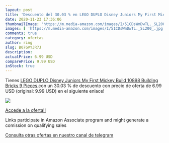 ```yaml
---
layout: post
title: 'Descuento del 30.03 % en LEGO DUPLO Disney Juniors My First Micke'
date: 2020-11-23 17:36:06
thumbnailImage: 'https://m.media-amazon.com/images/I/51CDsWmDwTL._SL200_.jpg'
images: [ 'https://m.media-amazon.com/images/I/51CDsWmDwTL._SL200_.jpg' ]
comments: true
category: ofertas
author: ring
slug: B07GVYJR7J
description:
actualPrice: 6.99 USD
comparePrice: 9.99 USD
inStock: true
---
```


Tienes [LEGO DUPLO Disney Juniors My First Mickey Build 10898 Building Bricks  9 Pieces ](https://www.amazon.com/dp/B07GVYJR7J/?tag=tolees-20) con un 30.03 % de descuento con precio de oferta de 6.99 USD (original: 9.99 USD) en el siguiente enlace!

[![](https://m.media-amazon.com/images/I/51CDsWmDwTL._SL200_.jpg)](https://www.amazon.com/dp/B07GVYJR7J/?tag=tolees-20)

[Accede a la oferta!!](https://www.amazon.com/dp/B07GVYJR7J/?tag=tolees-20)

Links participate in Amazon Associate program and might generate a comission on qualifying sales

[Consulta otras ofertas en nuestro canal de telegram](https://t.me/s/ofertas25)

